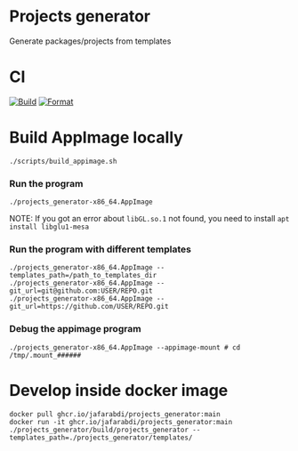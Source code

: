 # Projects generator
Generate packages/projects from templates

# CI
[![Build](https://github.com/JafarAbdi/projects_generator/actions/workflows/build_cmake.yml/badge.svg)](https://github.com/JafarAbdi/projects_generator/actions/workflows/build_cmake.yml)
[![Format](https://github.com/JafarAbdi/projects_generator/actions/workflows/format.yml/badge.svg)](https://github.com/JafarAbdi/projects_generator/actions/workflows/format.yml)

# Build AppImage locally

```
./scripts/build_appimage.sh
```

### Run the program
```
./projects_generator-x86_64.AppImage
```

NOTE: If you got an error about `libGL.so.1` not found, you need to install `apt install libglu1-mesa`

### Run the program with different templates
```
./projects_generator-x86_64.AppImage --templates_path=/path_to_templates_dir
./projects_generator-x86_64.AppImage --git_url=git@github.com:USER/REPO.git
./projects_generator-x86_64.AppImage --git_url=https://github.com/USER/REPO.git
```

### Debug the appimage program
```
./projects_generator-x86_64.AppImage --appimage-mount # cd /tmp/.mount_######
```

# Develop inside docker image
```
docker pull ghcr.io/jafarabdi/projects_generator:main
docker run -it ghcr.io/jafarabdi/projects_generator:main
./projects_generator/build/projects_generator --templates_path=./projects_generator/templates/
```
